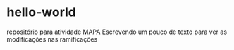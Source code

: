 # hello-world
repositório para atividade MAPA
Escrevendo um pouco de texto para ver as modificações nas ramificações
